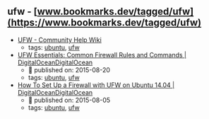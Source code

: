 ufw - [www.bookmarks.dev/tagged/ufw](https://www.bookmarks.dev/tagged/ufw)
---
* [UFW - Community Help Wiki](https://help.ubuntu.com/community/UFW)
    * tags: [ubuntu](../tagged/ubuntu.md), [ufw](../tagged/ufw.md)
* [UFW Essentials: Common Firewall Rules and Commands | DigitalOceanDigitalOcean](https://www.digitalocean.com/community/tutorials/ufw-essentials-common-firewall-rules-and-commands)
    * :calendar: published on: 2015-08-20
    * tags: [ubuntu](../tagged/ubuntu.md), [ufw](../tagged/ufw.md)
* [How To Set Up a Firewall with UFW on Ubuntu 14.04 | DigitalOceanDigitalOcean](https://www.digitalocean.com/community/tutorials/how-to-set-up-a-firewall-with-ufw-on-ubuntu-14-04)
    * :calendar: published on: 2015-08-05
    * tags: [ubuntu](../tagged/ubuntu.md), [ufw](../tagged/ufw.md)
